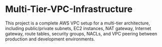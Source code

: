 # Multi-Tier-VPC-Infrastructure
This project is a complete AWS VPC setup for a multi-tier architecture, including public/private subnets, EC2 instances, NAT gateway, Internet gateway, route tables, security groups, NACLs, and VPC peering between production and development environments.

